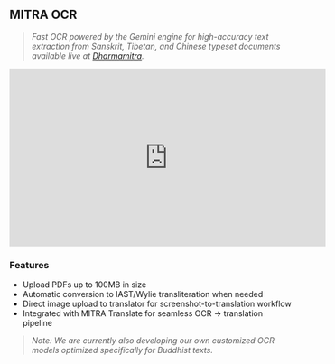 ## MITRA OCR
> *Fast OCR powered by the Gemini engine for high-accuracy text extraction from Sanskrit, Tibetan, and Chinese typeset documents available live at [Dharmamitra](https://dharmamitra.org).* 

<div align="center">
  <iframe width="560" height="315" src="https://www.youtube.com/embed/Hw1Sy5YzdBs" title="YouTube video player" frameborder="0" allow="accelerometer; autoplay; clipboard-write; encrypted-media; gyroscope; picture-in-picture; web-share" allowfullscreen></iframe>
</div>


### Features
- Upload PDFs up to 100MB in size
- Automatic conversion to IAST/Wylie transliteration when needed
- Direct image upload to translator for screenshot-to-translation workflow
- Integrated with MITRA Translate for seamless OCR → translation pipeline

> *Note: We are currently also developing our own customized OCR models optimized specifically for Buddhist texts.* 